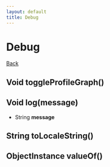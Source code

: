 ```yaml
---
layout: default
title: Debug
---
```

# Debug
[Back](index.html)
## **Void** toggleProfileGraph()

## **Void** log(message)
- String **message**

## **String** toLocaleString()

## **ObjectInstance** valueOf()

